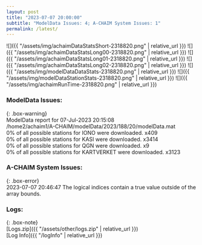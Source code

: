 ```yaml
---
layout: post
title: "2023-07-07 20:00:00"
subtitle: "ModelData Issues: 4; A-CHAIM System Issues: 1"
permalink: /latest/
---
```


![]({{ "/assets/img/achaimDataStatsShort-2318820.png" | relative_url }})
![]({{ "/assets/img/achaimDataStatsLong00-2318820.png" | relative_url }})
![]({{ "/assets/img/achaimDataStatsLong01-2318820.png" | relative_url }})
![]({{ "/assets/img/achaimDataStatsLong02-2318820.png" | relative_url }})
![]({{ "/assets/img/modelDataDataStats-2318820.png" | relative_url }})
![]({{ "/assets/img/modelDataStationStats-2318820.png" | relative_url }})
![]({{ "/assets/img/achaimRunTime-2318820.png" | relative_url }})


### ModelData Issues:  
  
{: .box-warning}  
 ModelData report for 07-Jul-2023 20:15:08   
 /home2/achaim1/A-CHAIM/modelData/2023/188/20/modelData.mat   
 0% of all possible stations for IONO were downloaded. x409   
 0% of all possible stations for KASI were downloaded. x3414   
 0% of all possible stations for QGN were downloaded. x9   
 0% of all possible stations for KARTVERKET were downloaded. x3123   
  
### A-CHAIM System Issues:  
  
{: .box-error}  
2023-07-07 20:46:47 The logical indices contain a true value outside of the array bounds.  

### Logs:  
  
{: .box-note}  
[Logs.zip]({{ "/assets/other/logs.zip" | relative_url }})  
[Log Info]({{ "/logInfo" | relative_url }})  
